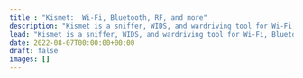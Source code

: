 ```yaml
---
title : "Kismet:  Wi-Fi, Bluetooth, RF, and more"
description: "Kismet is a sniffer, WIDS, and wardriving tool for Wi-Fi, Bluetooth, Zigbee, RF, and more, which runs on Linux and macOS"
lead: "Kismet is a sniffer, WIDS, and wardriving tool for Wi-Fi, Bluetooth, Zigbee, RF, and more, which runs on Linux and macOS"
date: 2022-08-07T00:00:00+00:00
draft: false
images: []
---
```

